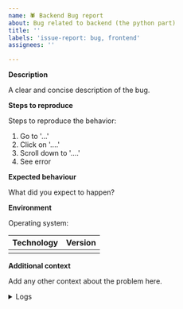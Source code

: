 ```yaml
---
name: 🕷 Backend Bug report
about: Bug related to backend (the python part)
title: ''
labels: 'issue-report: bug, frontend'
assignees: ''

---
```


**Description**

A clear and concise description of the bug.

**Steps to reproduce**

Steps to reproduce the behavior:

1. Go to '...'
2. Click on '....'
3. Scroll down to '....'
4. See error

**Expected behaviour**

What did you expect to happen?

**Environment**

<!-- Briefly describe the version of software/tool/os you are using -->

Operating system:

<!--
Add versions of relevant technologies you are using. Eg. python, versions of packages, etc.
-->

| Technology | Version |
| :--------- | ------: |
|            |         |

**Additional context**

Add any other context about the problem here.

<details>
<summary>
Logs
</summary>

The backend creates a log file in the `logs` director of the project with its name being of the format: `YYYY_MM_DDTHHMMSS.log`. Passte he contents of the relevaant log file

```
Contents of the log file of relevant run
```

</details>

